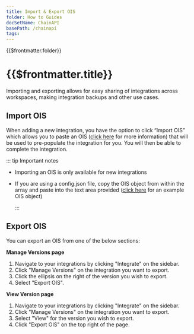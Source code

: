 ```yaml
---
title: Import & Export OIS
folder: How to Guides
docSetName: ChainAPI
basePath: /chainapi
tags:
---
```


<TitleSpan>{{$frontmatter.folder}}</TitleSpan>

# {{$frontmatter.title}}

<TocHeader />
<TOC class="table-of-contents" :include-level="[2,3]" />

Importing and exporting allows for easy sharing of integrations across
workspaces, making integration backups and other use cases.

## Import OIS

When adding a new integration, you have the option to click “Import OIS” which
allows you to paste an OIS ([click here](https://docs.api3.org/ois/v1.1/) for
more information) that will be used to pre-populate the integration for you. You
will then be able to complete the integration.

::: tip Important notes

- Importing an OIS is only available for new integrations
- If you are using a config.json file, copy the OIS object from within the array
  and paste into the text area provided
  ([click here](https://docs.api3.org/ois/v1.1/example.html) for an example OIS
  object) 
  
  :::

## Export OIS

You can export an OIS from one of the below sections:

**Manage Versions page**

1. Navigate to your integrations by clicking "Integrate" on the sidebar.
2. Click "Manage Versions" on the integration you want to export.
3. Click the ellipsis on the right of the version you wish to export.
4. Select "Export OIS".

**View Version page**

1. Navigate to your integrations by clicking "Integrate" on the sidebar.
2. Click "Manage Versions" on the integration you want to export.
3. Select "View" for the version you wish to export.
4. Click "Export OIS" on the top right of the page.
